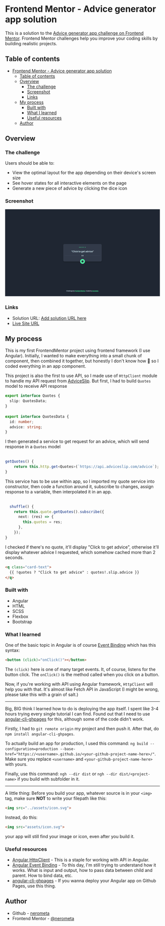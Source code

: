 # Frontend Mentor - Advice generator app solution

This is a solution to the [Advice generator app challenge on Frontend Mentor](https://www.frontendmentor.io/challenges/advice-generator-app-QdUG-13db). Frontend Mentor challenges help you improve your coding skills by building realistic projects.

## Table of contents

- [Frontend Mentor - Advice generator app solution](#frontend-mentor---advice-generator-app-solution)
  - [Table of contents](#table-of-contents)
  - [Overview](#overview)
    - [The challenge](#the-challenge)
    - [Screenshot](#screenshot)
    - [Links](#links)
  - [My process](#my-process)
    - [Built with](#built-with)
    - [What I learned](#what-i-learned)
    - [Useful resources](#useful-resources)
  - [Author](#author)

## Overview

### The challenge

Users should be able to:

- View the optimal layout for the app depending on their device's screen size
- See hover states for all interactive elements on the page
- Generate a new piece of advice by clicking the dice icon

### Screenshot

![](./src/assets/images/angular-advice-gen.PNG)

### Links

- Solution URL: [Add solution URL here](https://your-solution-url.com)
- [Live Site URL](https://nerometa.github.io/advice-generator-app-challenge/)

## My process

This is my first FrontendMentor project using frontend framework (I use Angular). Initially, I wanted to make everything into a small chunk of component, then combined it together, but honestly I don't know how 🤣 so I coded everything in an app component.

This project is also the first to use API, so I made use of `HttpClient` module to handle my API request from [AdviceSlip](https://api.adviceslip.com). But first, I had to build `Quotes` model to receive API response

```ts
export interface Quotes {
  slip: QuotesData;
}

export interface QuotesData {
  id: number;
  advice: string;
}
```

I then generated a service to get request for an advice, which will send response in a `Quotes` model

```ts

getQuotes() {
    return this.http.get<Quotes>(`https://api.adviceslip.com/advice`);
}

```

This service has to be use within app, so I imported my quote service into constructor, then code a function around it, subscribe to changes, assign response to a variable, then interpolated it in an app.

```ts

  shuffle() {
    return this.quote.getQuotes().subscribe({
      next: (res) => {
        this.quotes = res;
      },
    });
}

```

I checked if there's no quote, it'll display "Click to get advice", otherwise it'll display whatever advice I requested, which somehow cached more than 2 seconds.

```html
<q class="card-text">
  {{ !quotes ? "Click to get advice" : quotes!.slip.advice }}
</q>
```

### Built with

- Angular
- HTML
- SCSS
- Flexbox
- Bootstrap

### What I learned

One of the basic topic in Angular is of course [Event Binding](https://angular.io/guide/event-binding) which has this syntax:

```html
<button (click)="onClick()"></button>
```

The `(click)` here is one of many target events. It, of course, listens for the button click. The `onClick()` is the method called when you click on a button.

Now, if you're working with API using Angular framework, `HttpClient` will help you with that. It's almost like Fetch API in JavaScript (I might be wrong, please take this with a grain of salt.)

---

Big, BIG think I learned how to do is deploying the app itself. I spent like 3-4 hours trying every single tutorial I can find. Found out that I need to use [angular-cli-ghpages](https://github.com/angular-schule/angular-cli-ghpages) for this, although some of the code didn't work.

Firstly, I had to `git remote origin` my project and then push it. After that, do `npm install angular-cli-ghpages`.

To actually build an app for production, I used this command: `ng build --configuration=production --base-href="https://<username>.github.io/<your-github-project-name-here>/"`. Make sure you replace `<username>` and `<your-github-project-name-here>` with yours.

Finally, use this command: `ngh --dir dist` or `ngh --dir dist/<project-name>` if you build with subfolder in it.

---

A little thing: Before you build your app, whatever source is in your `<img>` tag, make sure **NOT** to write your filepath like this:

```html
<img src="../assets/icon.svg">
```

Instead, do this:

```html
<img src="assets/icon.svg">
```
your app will still find your image or icon, even after you build it.

### Useful resources

- [Angular HttpClient](https://angular.io/api/common/http/HttpClient) - This is a staple for working with API in Angular.
- [Angular Event Binding](https://angular.io/guide/event-binding-concepts) - To this day, I'm still trying to understand how it works. What is input and output, how to pass data between child and parent. How to bind data, etc.
- [angular-cli-ghpages](https://github.com/angular-schule/angular-cli-ghpages) - If you wanna deploy your Angular app on Github Pages, use this thing.

## Author

- Github - [nerometa](https://www.github.com/nerometa)
- Frontend Mentor - [@nerometa](https://www.frontendmentor.io/profile/nerometa)
